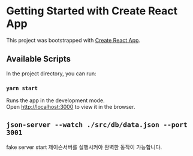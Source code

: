 # Getting Started with Create React App

This project was bootstrapped with [Create React App](https://github.com/facebook/create-react-app).

## Available Scripts

In the project directory, you can run:

### `yarn start`

Runs the app in the development mode.\
Open [http://localhost:3000](http://localhost:3000) to view it in the browser.

## `json-server --watch ./src/db/data.json --port 3001`

fake server start
제이슨서버를 실행시켜야 완벽한 동작이 가능합니다.
